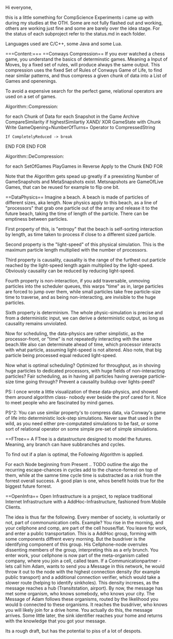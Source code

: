 Hi everyone,

this is a little something for CompScience Experiments i came up with during my studies at the OTH.
Some are not fully flashed out and working, others are working just fine and some are barely over the idea stage.
For the status of each subproject refer to the status.md in each folder.

Languages used are C/C++, some Java and some Lua.

===Content:===
==Conways Compression==
If you ever watched a chess game, you understand the basics of determinstic games.
Meaning a Input of Moves, by a fixed set of rules, will produce always the same output.
This compression uses the fixed Set of Rules of Conways Game of Life, to find near similar patterns, and thus compress
a given chunk of data into a List of Games and openenings.

To avoid a expensive search for the perfect game, relational operators are used on a set of games.

Algorithm::Compression:

for each Chunk of Data
for each Snapshot in the Game Archive 
	CompareSimilarity
	if highestSimilartiy
	XAND/ XOR GameState with Chunk
	Write GameOpening+NumberOfTurns+ Operator to CompressedString
	
	If CompletelyReduced -> break
END FOR
END FOR

Algorithm::DeCompression:

for each SetOfGames
	PlayGames in Reverse
	Apply to the Chunk
END FOR

Note that the Algorithm gets spead up greatly if a preexisting Number of GameSnapshots and MetaSnapshots exist. Metsnapshots are GameOfLive Games, that can be reused for example to flip one bit.

==DataPhysics==
Imagine a beach. A beach is made of particles of different sizes, aka length. Now physics apply to this beach, as a line of "processors" that grab one particle out of the array and release it to the future beach, taking the time of length of the particle. There can be emptiness between particles.

First property of this, is "entropy" that the beach is self-sorting interaction by length, as time taken to process if close to a different sized particle.

Second property is the "light-speed" of this physical simulation. This is the maximum particle length multiplied with the number of processors.

Third property is causality, causality is the range of the furthest out particle reached by the light-speed length again multiplied by the light-speed. Obviously causality can be reduced by reducing light-speed.

Fourth property is non-interaction, if you add traversable, unmoving particles into the scheduler queues, this warps "time" as in, large particles are forced to jump over them, while small particles take free particle-size time to traverse, and as being non-interacting, are invisible to the huge particles.

Sixth property is determinism. The whole physic-simulation is precise and from a deterministic input, we can derive a deterministic output, as long as causality remains unviolated.

Now for scheduling, the data-physics are rather simplistic, as the processor-front, or "time" is not repeatedly interacting with the same beach.We also can determinate ahead of time, which processor interacts with what particle, assuming light-speed is not altered. Also note, that big particle being processed equal reduced light-speed.

Now what is optimal scheduling? Optimized for throughput, as in shoving huge particles to dedicated processors, with huge fields of non-interacting particles? Fair scheduling, as in having all particles having average particle-size time going through? Prevent a causality buildup over lights-peed?

PS: I once wrote a little visualization of these data-physics, and showed them around algorithm class- nobody ever beside the prof cared for it. Nice to meet people who are fascinated by mind games.

PS^2: You can use similar property's to compress data, via Conway's game of life into deterministic lock-step simulations. Never saw that used in the wild, as you need either pre-computated simulations to be fast, or some sort of relational operator on some simple pre-set of simple simulations.

==FTree==
A FTree is a datastructure designed to model the futures.
Meaning, any branch can have subbranches and cycles.

To find out if a plan is optimal, the Following Algorithm is applied.

For each Node beginning from Present ..
	TODO outline the algo
		 the recurring escape-chances in cycles add to the chance-forrest on top of them, while at the samne time
		cycle time is substracted as a risk from the forrest overall success.
		A good plan is one, whos benefit holds true for the biggest future forrest.


==OpenInfra==
Open Infrastructure is a project, to replace traditional Internet Infrastructure with a AddHoc-Infrastructure, fashioned from Mobile Clients.

The idea is thus far the following. Every member of society, is voluntarily or not, part of commonunication cells. Example?
You rise in the morning, and your cellphone and comp, are part of the cell house/flat. You leave for work, and enter a public transportation. This is a AddHoc group, forming with some components diffrent every morning. But the busdriver is the identifying component of this group. 
His Cellphone-node overrules dissenting members of the group, interpreting this as a erly brunch.
You enter work, your cellphone is now part of the meta-organism called company, where you join a cell, called team.
If a Communicationpartner - lets call him Adam, wants to send you a Message in this network, he would throw it out to the node with the highest connection density (for example public transport) and a additional connection verifier, which would take a slower route (helping to identify sinkholes).
This density increses, as the message reaches a hub (Transitstation, airport).
By now, the message has met some organism, who knows somebody, who knows your city.
The Message of Adam follows these organisms, routed by the likelihood you would b connected to these organisms.
It reaches the busdriver, who knows you will likely join for a drive home.
You actually do this, the message arrives.
Some little later, the sink identifier reaches your home and returns with the knowledge that you got your message.

Its a rough draft, but has the potential to piss of a lot of despots.
